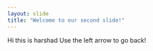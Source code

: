 ```yaml
---
layout: slide
title: "Welcome to our second slide!"
---
```

Hi this is harshad
Use the left arrow to go back!
